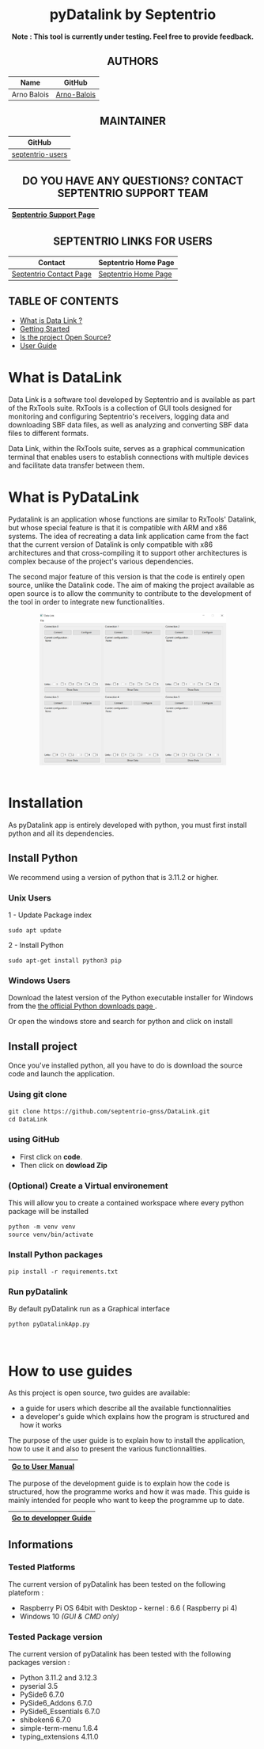 <div align="center">

# pyDatalink by Septentrio

**Note : This tool is currently under testing. Feel free to provide feedback.**
## AUTHORS
  
| Name | GitHub |
|------|--------|
| Arno Balois| <a href="https://github.com/Arno-Balois">Arno-Balois</a> </br> | 

## MAINTAINER
  
| GitHub |
|--------|
| <a href="https://github.com/septentrio-users">septentrio-users</a> </br> |    

## DO YOU HAVE ANY QUESTIONS? CONTACT SEPTENTRIO SUPPORT TEAM

| <a href="https://web.septentrio.com/GH-SSN-support ">Septentrio Support Page</a>|
|---|

## SEPTENTRIO LINKS FOR USERS
 
| Contact                                                                          | Septentrio Home Page                                                        |
|----------------------------------------------------------------------------------|-----------------------------------------------------------------------------|
| <a href="https://web.septentrio.com/GH-SSN-contact ">Septentrio Contact Page</a> | <a href="https://web.septentrio.com/UBL-SSN-home">Septentrio Home Page</a> |


</div>

## TABLE OF CONTENTS

<!--ts-->
* [What is Data Link ?](#what-is-pydatalink)
* [Getting Started](#Getting-Started)
* [Is the project Open Source?](#is-the-project-open-source)
* [User Guide](#user-guide)
  
<!--te-->


# What is DataLink 

Data Link is a software tool developed by Septentrio and is available as part of the RxTools suite. RxTools is a collection of GUI tools designed for monitoring and configuring Septentrio's receivers, logging data and downloading SBF data files, as well as analyzing and converting SBF data files to different formats.

Data Link, within the RxTools suite, serves as a graphical communication terminal that enables users to establish connections with multiple devices and facilitate data transfer between them.


# What is PyDataLink
Pydatalink is an application whose functions are similar to RxTools' Datalink, but whose special feature is that it is compatible with ARM and x86 systems. The idea of recreating a data link application came from the fact that the current version of Datalink is only compatible with x86 architectures and that cross-compiling it to support other architectures is complex because of the project's various dependencies.

The second major feature of this version is that the code is entirely open source, unlike the Datalink code. The aim of making the project available as open source is to allow the community to contribute to the development of the tool in order to integrate new functionalities.
<div align="center">
<img src="doc_sources/pyDatalink.PNG" width="75%">
</div>
<br>

# Installation

As pyDatalink app is entirely developed with python, you must first install python and all its dependencies.

## Install Python 
We recommend using a version of python that is 3.11.2 or higher.
### Unix Users

1 - Update Package index
```
sudo apt update 
```
2 - Install Python
```
sudo apt-get install python3 pip
```
### Windows Users
Download the latest version of the Python executable installer for Windows from the <a href="https://www.python.org/downloads/"> the official Python downloads page </a>.

Or open the windows store and search for python and click on install


## Install project

Once you've installed python, all you have to do is download the source code and launch the application. 

### Using git clone
```
git clone https://github.com/septentrio-gnss/DataLink.git
cd DataLink
```
### using GitHub
 - First click on **code**.<br>
 - Then click on **dowload Zip**
### (Optional) Create a Virtual environement
This will allow you to create a contained workspace where every python package will be installed
```
python -m venv venv
source venv/bin/activate
```
### Install Python packages 
```
pip install -r requirements.txt
```
### Run pyDatalink 

By default pyDatalink run as a Graphical interface
```
python pyDatalinkApp.py
```

<br>

# How to use guides

As this project is open source, two guides are available: 
- a guide for users which describe all the available functionnalities
- a developer's guide which explains how the program is structured and how it works 

The purpose of the user guide is to explain how to install the application, how to use it and also to present the various functionnalities. 

<div align="center">

| <a href="https://github.com/septentrio-gnss/Septentrio-PyDataLink/tree/main/user">Go to User Manual</a> |
|---|

</div>


The purpose of the development guide is to explain how the code is structured, how the programme works and how it was made. This guide is mainly intended for people who want to keep the programme up to date. 

<div align="center">

| <a href="https://github.com/septentrio-gnss/Septentrio-PyDataLink/tree/main/dev">Go to developper Guide</a> |
|---|

</div>

## Informations
### Tested Platforms
The current version of pyDatalink has been tested on the following plateform :
- Raspberry Pi OS 64bit with Desktop - kernel : 6.6 ( Raspberry pi 4)
- Windows 10 *(GUI & CMD only)*

### Tested Package version
The current version of pyDatalink has been tested with the following packages version : 
- Python 3.11.2 and 3.12.3 
- pyserial 3.5
- PySide6 6.7.0 
- PySide6_Addons 6.7.0
- PySide6_Essentials 6.7.0
- shiboken6 6.7.0
- simple-term-menu 1.6.4
- typing_extensions 4.11.0




